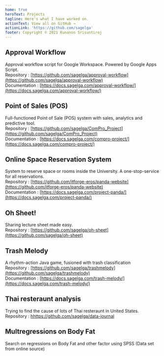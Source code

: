```yaml
---
home: true
heroText: Projects
tagline: Here's what I have worked on.
actionText: View all on GitHub →
actionLink: 'https://github.com/sagelga'
footer: Copyright © 2021 Kunanon Srisuntiroj
---
```

## Approval Workflow
Approval workflow script for Google Workspace. Powered by Google Apps Script.<br>
Repository : [https://github.com/sagelga/approval-workflow](https://github.com/sagelga/approval-workflow)<br>
Documentation : [https://docs.sagelga.com/approval-workflow/](https://docs.sagelga.com/approval-workflow/)<br>

## Point of Sales (POS)
Full-functioned Point of Sale (POS) system with sales, analytics and predictive tool.<br>
Repository : [https://github.com/sagelga/ComPro_Project](https://github.com/sagelga/ComPro_Project)<br>
Documentation : [https://docs.sagelga.com/compro-project/](https://docs.sagelga.com/compro-project/)

## Online Space Reservation System
System to reserve space or rooms inside the University. A one-stop-service for all reservations.<br>
Repository : [https://github.com/itforge-eros/panda-website](https://github.com/itforge-eros/panda-website)<br>
Documentation : [https://docs.sagelga.com/project-panda/](https://docs.sagelga.com/project-panda/)

## Oh Sheet!
Sharing lecture sheet made easy.<br>
Repository : [https://github.com/sagelga/oh-sheet](https://github.com/sagelga/oh-sheet)

## Trash Melody
A rhythm-action Java game, fusioned with trash classification<br>
Repository : [https://github.com/sagelga/trashmelody](https://github.com/sagelga/trashmelody)<br>
Documentation : [https://docs.sagelga.com/trash-melody/](https://docs.sagelga.com/trash-melody/)

## Thai resteraunt analysis
Trying to find the cause of lots of Thai resteraunt in United States.<br>
Repository : [hhttps://github.com/sagelga/data-journal](https://github.com/sagelga/data-journal)

## Multregressions on Body Fat
Search on regressions on Body Fat and other factor using SPSS (Data set from online source)<br>
